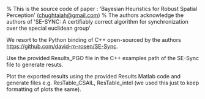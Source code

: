 % This is the source code of paper : 'Bayesian Heuristics for Robust Spatial Perception' (chughtaiah@gmail.com)
% The authors acknowledge the authors of 'SE-SYNC: A certifiably correct algorithm for synchronization over the special euclidean group' 

We resort to the Python binding of C++ open-sourced by the authors https://github.com/david-m-rosen/SE-Sync.

Use the provided Results_PGO file in the C++ examples path of the SE-Sync file to generate resuts.

Plot the exported results using the provided Results Matlab code and generate files e.g. ResTable_CSAIL, ResTable_intel (we used this just to keep formatting of plots the same). 


 